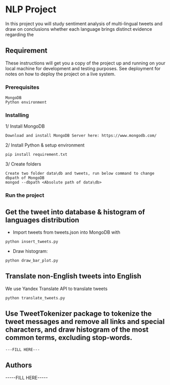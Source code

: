 # NLP Project

In this project you will study sentiment analysis of multi-lingual tweets and draw on conclusions whether each language brings distinct evidence regarding the 

## Requirement

These instructions will get you a copy of the project up and running on your local machine for development and testing purposes. See deployment for notes on how to deploy the project on a live system.

### Prerequisites

```
MongoDB
Python environment
```

### Installing
1/ Install MongoDB
```
Download and install MongoDB Server here: https://www.mongodb.com/
```
2/ Install Python & setup environment
```
pip install requirement.txt
```
3/ Create folders
```
Create two folder data\db and tweets, run below command to change dbpath of MongoDB
mongod --dbpath <Absolute path of data\db>
```

### Run the project
## Get the tweet into database & histogram of languages distribution
* Import tweets from tweets.json into MongoDB with 
```
python insert_tweets.py
```
* Draw histogram:
```
python draw_bar_plot.py
```
## Translate non-English tweets into English

We use Yandex Translate API to translate tweets

```
python translate_tweets.py
```

## Use TweetTokenizer package to tokenize the tweet messages and remove all links and special characters, and draw histogram of the most common terms, excluding stop-words. 

```
---FILL HERE---
```

## Authors

-----FILL HERE-----

